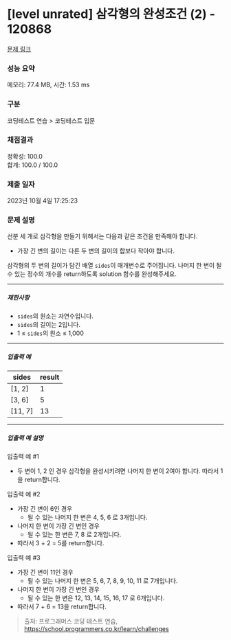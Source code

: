 # [level unrated] 삼각형의 완성조건 (2) - 120868 

[문제 링크](https://school.programmers.co.kr/learn/courses/30/lessons/120868) 

### 성능 요약

메모리: 77.4 MB, 시간: 1.53 ms

### 구분

코딩테스트 연습 > 코딩테스트 입문

### 채점결과

정확성: 100.0<br/>합계: 100.0 / 100.0

### 제출 일자

2023년 10월 4일 17:25:23

### 문제 설명

<p>선분 세 개로 삼각형을 만들기 위해서는 다음과 같은 조건을 만족해야 합니다.</p>

<ul>
<li>가장 긴 변의 길이는 다른 두 변의 길이의 합보다 작아야 합니다.</li>
</ul>

<p>삼각형의 두 변의 길이가 담긴 배열 <code>sides</code>이 매개변수로 주어집니다. 나머지 한 변이 될 수 있는 정수의 개수를 return하도록 solution 함수를 완성해주세요.</p>

<hr>

<h5>제한사항</h5>

<ul>
<li><code>sides</code>의 원소는 자연수입니다.</li>
<li><code>sides</code>의 길이는 2입니다.</li>
<li>1 ≤ <code>sides</code>의 원소 ≤ 1,000</li>
</ul>

<hr>

<h5>입출력 예</h5>
<table class="table">
        <thead><tr>
<th>sides</th>
<th>result</th>
</tr>
</thead>
        <tbody><tr>
<td>[1, 2]</td>
<td>1</td>
</tr>
<tr>
<td>[3, 6]</td>
<td>5</td>
</tr>
<tr>
<td>[11, 7]</td>
<td>13</td>
</tr>
</tbody>
      </table>
<hr>

<h5>입출력 예 설명</h5>

<p>입출력 예 #1</p>

<ul>
<li>두 변이 1, 2 인 경우 삼각형을 완성시키려면 나머지 한 변이 2여야 합니다. 따라서 1을 return합니다.</li>
</ul>

<p>입출력 예 #2</p>

<ul>
<li>가장 긴 변이 6인 경우

<ul>
<li>될 수 있는 나머지 한 변은 4, 5, 6 로 3개입니다.</li>
</ul></li>
<li>나머지 한 변이 가장 긴 변인 경우

<ul>
<li>될 수 있는 한 변은 7, 8 로 2개입니다.</li>
</ul></li>
<li>따라서 3 + 2 = 5를 return합니다.</li>
</ul>

<p>입출력 예 #3</p>

<ul>
<li>가장 긴 변이 11인 경우

<ul>
<li>될 수 있는 나머지 한 변은 5, 6, 7, 8, 9, 10, 11 로 7개입니다.</li>
</ul></li>
<li>나머지 한 변이 가장 긴 변인 경우

<ul>
<li>될 수 있는 한 변은 12, 13, 14, 15, 16, 17 로 6개입니다.</li>
</ul></li>
<li>따라서 7 + 6 = 13을 return합니다.</li>
</ul>


> 출처: 프로그래머스 코딩 테스트 연습, https://school.programmers.co.kr/learn/challenges